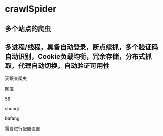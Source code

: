 # crawlSpider
## 多个站点的爬虫
## 多进程/线程，具备自动登录，断点续抓，多个验证码自动识别，Cookie负载均衡，冗余存储，分布式抓取，代理自动切换，自动验证可用性
 天眼查爬虫

 网库

 58

 shunqi
 
 bafang


需要进行配置设置